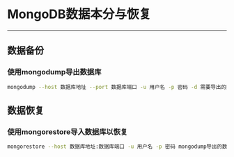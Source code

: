 # MongoDB数据本分与恢复

---

## 数据备份

### 使用mongodump导出数据库

```bash
mongodump --host 数据库地址 --port 数据库端口 -u 用户名 -p 密码 -d 需要导出的数据库名称 -o 导出文件输出目录
```

## 数据恢复

### 使用mongorestore导入数据库以恢复

```bash
mongorestore --host 数据库地址:数据库端口 -u 用户名 -p 密码 mongodump导出的数据目录
```